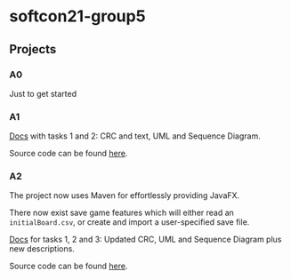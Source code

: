 # softcon21-group5

## Projects

### A0

Just to get started

### A1

[Docs](a1/docs) with tasks 1 and 2: CRC and text, UML and Sequence Diagram.

Source code can be found [here](a1/src/ch/uzh/softcon/one).

### A2

The project now uses Maven for effortlessly providing JavaFX.

There now exist save game features which will either read an `initialBoard.csv`, or create and import a user-specified save file.

[Docs](a2/docs) for tasks 1, 2 and 3: Updated CRC, UML and Sequence Diagram plus new descriptions.

Source code can be found [here](a2/src/main/java/ch/uzh/softcon/one).
